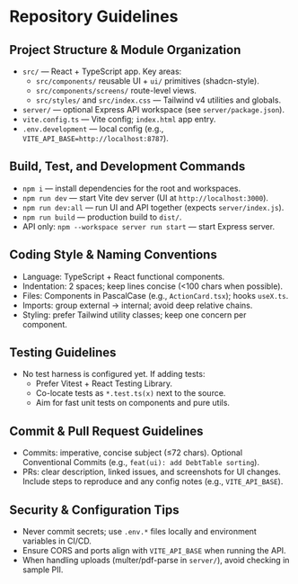 # Repository Guidelines

## Project Structure & Module Organization
- `src/` — React + TypeScript app. Key areas:
  - `src/components/` reusable UI + `ui/` primitives (shadcn-style).
  - `src/components/screens/` route-level views.
  - `src/styles/` and `src/index.css` — Tailwind v4 utilities and globals.
- `server/` — optional Express API workspace (see `server/package.json`).
- `vite.config.ts` — Vite config; `index.html` app entry.
- `.env.development` — local config (e.g., `VITE_API_BASE=http://localhost:8787`).

## Build, Test, and Development Commands
- `npm i` — install dependencies for the root and workspaces.
- `npm run dev` — start Vite dev server (UI at `http://localhost:3000`).
- `npm run dev:all` — run UI and API together (expects `server/index.js`).
- `npm run build` — production build to `dist/`.
- API only: `npm --workspace server run start` — start Express server.

## Coding Style & Naming Conventions
- Language: TypeScript + React functional components.
- Indentation: 2 spaces; keep lines concise (<100 chars when possible).
- Files: Components in PascalCase (e.g., `ActionCard.tsx`); hooks `useX.ts`.
- Imports: group external → internal; avoid deep relative chains.
- Styling: prefer Tailwind utility classes; keep one concern per component.

## Testing Guidelines
- No test harness is configured yet. If adding tests:
  - Prefer Vitest + React Testing Library.
  - Co-locate tests as `*.test.ts(x)` next to the source.
  - Aim for fast unit tests on components and pure utils.

## Commit & Pull Request Guidelines
- Commits: imperative, concise subject (≤72 chars). Optional Conventional Commits
  (e.g., `feat(ui): add DebtTable sorting`).
- PRs: clear description, linked issues, and screenshots for UI changes.
  Include steps to reproduce and any config notes (e.g., `VITE_API_BASE`).

## Security & Configuration Tips
- Never commit secrets; use `.env.*` files locally and environment variables in CI/CD.
- Ensure CORS and ports align with `VITE_API_BASE` when running the API.
- When handling uploads (multer/pdf-parse in `server/`), avoid checking in sample PII.
